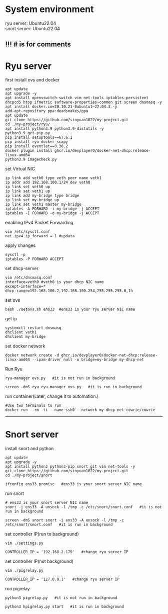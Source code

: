 # System environment
ryu server: Ubuntu22.04<br>
snort server: Ubuntu22.04

## !!! # is for comments

# Ryu server
first install ovs and docker
```
apt update
apt upgrade -y
apt install openvswitch-switch vim net-tools iptables-persistent dhcpcd5 htop ifmetric software-properties-common git screen dnsmasq -y
apt install docker.io=20.10.21-0ubuntu1~22.04.3 -y
add-apt-repository ppa:deadsnakes/ppa
apt update
git clone https://github.com/sinyuan1022/my-project.git
cd ./my-project/ryu/
apt install python3.9 python3.9-distutils -y
python3.9 get-pip.py
pip install setuptools==67.6.1 
pip install ryu docker scapy
pip install eventlet==0.30.2
docker plugin install ghcr.io/devplayer0/docker-net-dhcp:release-linux-amd64
python3.9 imagecheck.py
```
set Virtual NIC
```
ip link add veth0 type veth peer name veth1
ip addr add 192.168.100.1/24 dev veth0
ip link set veth0 up
ip link set veth1 up
ip link add my-bridge type bridge
ip link set my-bridge up
ip link set veth1 master my-bridge
iptables -A FORWARD -i my-bridge -j ACCEPT
iptables -I FORWARD -o my-bridge -j ACCEPT
```
enabling IPv4 Packet Forwarding
```
vim /etc/sysctl.conf
net.ipv4.ip_forward = 1 #updata
```
apply changes
```
sysctl -p
iptables -P FORWARD ACCEPT
```
set dhcp-server 
```
vim /etc/dnsmasq.conf
interface=veth0 #veth0 is your dhcp NIC name
except-interface=*
dhcp-range=192.168.100.2,192.168.100.254,255.255.255.0,1h
```
set ovs
```
bash ./setovs.sh ens33  #ens33 is your ryu server NIC name
```
get ip
```
systemctl restart dnsmasq
dhclient veth1
dhclient my-bridge
```
set docker network
```
docker network create -d ghcr.io/devplayer0/docker-net-dhcp:release-linux-amd64 --ipam-driver null -o bridge=my-bridge my-dhcp-net
```
Run Ryu
```
ryu-manager ovs.py   #it is not run in background

screen -dmS ryu ryu-manager ovs.py   #it is run in background
```
run container(Later, change it to automation.)
```
#Use two terminals to run
docker run --rm -ti --name ssh0 --network my-dhcp-net cowrie/cowrie
```
---
# Snort server
install snort and python
```
apt update
apt upgrade -y
apt install python3 python3-pip snort git vim net-tools -y
git clone https://github.com/sinyuan1022/my-project.git
cd ./my-project/snort

ifconfig ens33 promisc   #ens33 is your snort server NIC name
```
run snort 
```
# ens33 is your snort server NIC name
snort -i ens33 -A unsock -l /tmp -c /etc/snort/snort.conf   #it is not run in background

screen -dmS snort snort -i ens33 -A unsock -l /tmp -c /etc/snort/snort.conf   #it is run in background
```
set controller IP(run to background)
```
vim ./settings.py

CONTROLLER_IP = '192.168.2.179'   #change ryu server IP
```

set controller IP(not background)
```
vim ./pigrelay.py

CONTROLLER_IP = '127.0.0.1'   #change ryu server IP
```
run pigrelay
```
python3 pigrelay.py   #it is not run in background

python3 hpigrelay.py start   #it is run in background
```

